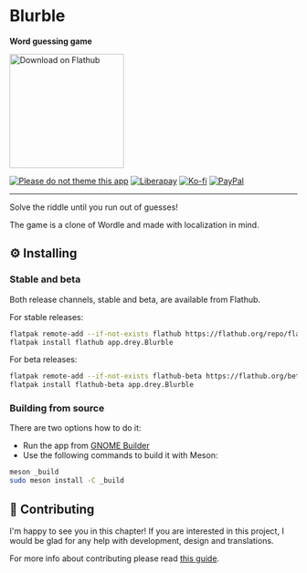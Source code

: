 # Blurble

**Word guessing game**

<p>
  <a href="https://flathub.org/apps/details/app.drey.Blurble">
    <img src="https://flathub.org/assets/badges/flathub-badge-en.svg" alt="Download on Flathub" width="200" />
  </a>
</p>

[![Please do not theme this app](https://stopthemingmy.app/badge.svg)](https://stopthemingmy.app)
[![Liberapay](https://img.shields.io/badge/Liberapay-Donate-F6C915?logo=liberapay)](https://liberapay.com/pervoj)
[![Ko-fi](https://img.shields.io/badge/Ko--fi-Donate-FF5E5B?logo=kofi)](https://ko-fi.com/pervoj)
[![PayPal](https://img.shields.io/badge/PayPal-Donate-00457C?logo=paypal)](https://www.paypal.com/donate/?hosted_button_id=7P3BD55QX6B9J)

---

Solve the riddle until you run out of guesses!

The game is a clone of Wordle and made with localization in mind.

## ⚙️ Installing

### Stable and beta

Both release channels, stable and beta, are available from Flathub.

For stable releases:

```sh
flatpak remote-add --if-not-exists flathub https://flathub.org/repo/flathub.flatpakrepo
flatpak install flathub app.drey.Blurble
```

For beta releases:

```sh
flatpak remote-add --if-not-exists flathub-beta https://flathub.org/beta-repo/flathub-beta.flatpakrepo
flatpak install flathub-beta app.drey.Blurble
```

### Building from source

There are two options how to do it:

- Run the app from [GNOME Builder](https://flathub.org/apps/details/org.gnome.Builder)
- Use the following commands to build it with Meson:

```sh
meson _build
sudo meson install -C _build
```

## 👥 Contributing

I'm happy to see you in this chapter! If you are interested in this project,
I would be glad for any help with development, design and translations.

For more info about contributing please read [this guide](CONTRIBUTING.md).
